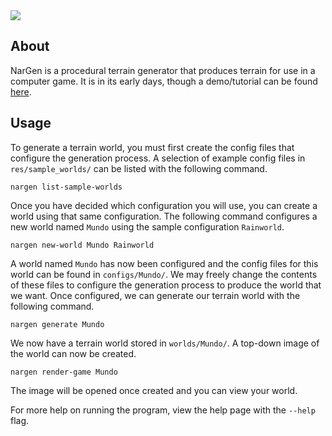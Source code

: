 <img src="https://jackjmiller.ams3.digitaloceanspaces.com/nargen/game.png"/>

## About

NarGen is a procedural terrain generator that produces terrain for use in a computer game. It is in its early days, though a demo/tutorial can be found [here](https://jackjmiller.net/articles/generating-terrain-with-nargen.html).

## Usage

To generate a terrain world, you must first create the config files that configure the generation process. A selection of example config files in `res/sample_worlds/` can be listed with the following command.

```
nargen list-sample-worlds
```

Once you have decided which configuration you will use, you can create a world using that same configuration. The following command configures a new world named `Mundo` using the sample configuration `Rainworld`.

```
nargen new-world Mundo Rainworld
```

A world named `Mundo` has now been configured and the config files for this world can be found in `configs/Mundo/`. We may freely change the contents of these files to configure the generation process to produce the world that we want. Once configured, we can generate our terrain world with the following command.

```
nargen generate Mundo
```

We now have a terrain world stored in `worlds/Mundo/`. A top-down image of the world can now be created.

```
nargen render-game Mundo
```

The image will be opened once created and you can view your world.

For more help on running the program, view the help page with the `--help` flag.
